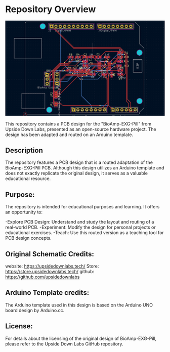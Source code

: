 # Repository Overview

![Alt text](https://github.com/KushalVenX/BioAmp-Ard-PCBD/blob/main/IMAGES/Routing.png)

This repository contains a PCB design for the "BioAmp-EXG-Pill" from Upside Down Labs, presented as an open-source hardware project. The design has been adapted and routed on an Arduino template.

## Description


The repository features a PCB design that is a routed adaptation of the BioAmp-EXG-Pill PCB. Although this design utilizes an Arduino template and does not exactly replicate the original design, it serves as a valuable educational resource.

## Purpose:

The repository is intended for educational purposes and learning. It offers an opportunity to:

-Explore PCB Design: Understand and study the layout and routing of a real-world PCB.
-Experiment: Modify the design for personal projects or educational exercises.
-Teach: Use this routed version as a teaching tool for PCB design concepts.

## Original Schematic Credits:

website: https://upsidedownlabs.tech/
Store: https://store.upsidedownlabs.tech/
github: https://github.com/upsidedownlabs

## Arduino Template credits:


The Arduino template used in this design is based on the Arduino UNO board design by Arduino.cc.

## License:

For details about the licensing of the original design of BioAmp-EXG-Pill, please refer to the Upside Down Labs GitHub repository.
